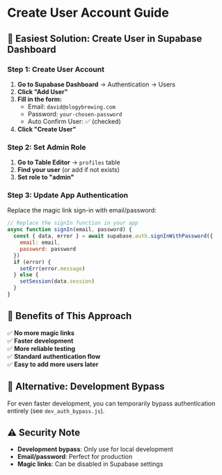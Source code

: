 # Create User Account Guide

## 🎯 Easiest Solution: Create User in Supabase Dashboard

### Step 1: Create User Account
1. **Go to Supabase Dashboard** → Authentication → Users
2. **Click "Add User"**
3. **Fill in the form:**
   - Email: `david@ologybrewing.com`
   - Password: `your-chosen-password`
   - Auto Confirm User: ✅ (checked)
4. **Click "Create User"**

### Step 2: Set Admin Role
1. **Go to Table Editor** → `profiles` table
2. **Find your user** (or add if not exists)
3. **Set role to "admin"**

### Step 3: Update App Authentication
Replace the magic link sign-in with email/password:

```javascript
// Replace the signIn function in your app
async function signIn(email, password) {
  const { data, error } = await supabase.auth.signInWithPassword({
    email: email,
    password: password
  })
  if (error) {
    setErr(error.message)
  } else {
    setSession(data.session)
  }
}
```

## 🚀 Benefits of This Approach

✅ **No more magic links**  
✅ **Faster development**  
✅ **More reliable testing**  
✅ **Standard authentication flow**  
✅ **Easy to add more users later**  

## 🔧 Alternative: Development Bypass

For even faster development, you can temporarily bypass authentication entirely (see `dev_auth_bypass.js`).

## ⚠️ Security Note

- **Development bypass**: Only use for local development
- **Email/password**: Perfect for production
- **Magic links**: Can be disabled in Supabase settings
